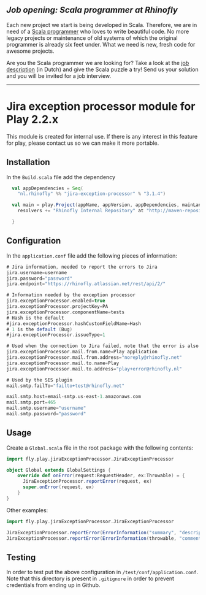 *Job opening: Scala programmer at Rhinofly*
-------------------------------------------
Each new project we start is being developed in Scala. Therefore, we are in need of a [Scala programmer](http://rhinofly.nl/vacature-scala.html) who loves to write beautiful code. No more legacy projects or maintenance of old systems of which the original programmer is already six feet under. What we need is new, fresh code for awesome projects.

Are you the Scala programmer we are looking for? Take a look at the [job description](http://rhinofly.nl/vacature-scala.html) (in Dutch) and give the Scala puzzle a try! Send us your solution and you will be invited for a job interview.
* * *

Jira exception processor module for Play 2.2.x
==============================================

This module is created for internal use. If there is any interest in this feature for play, please contact us so we 
can make it more portable.

Installation
------------

In the `Build.scala` file add the dependency

``` scala
  val appDependencies = Seq(
    "nl.rhinofly" %% "jira-exception-processor" % "3.1.4")

  val main = play.Project(appName, appVersion, appDependencies, mainLang = SCALA).settings(
    resolvers += "Rhinofly Internal Repository" at "http://maven-repository.rhinofly.net:8081/artifactory/libs-release-local")

  }
```

Configuration
-------------

In the `application.conf` file add the following pieces of information:

``` scala
# Jira information, needed to report the errors to Jira
jira.username=username
jira.password="password"
jira.endpoint="https://rhinofly.atlassian.net/rest/api/2/"

# Information needed by the exception processor
jira.exceptionProcessor.enabled=true
jira.exceptionProcessor.projectKey=PA
jira.exceptionProcessor.componentName=tests
# Hash is the default
#jira.exceptionProcessor.hashCustomFieldName=Hash
# 1 is the default (Bug)
#jira.exceptionProcessor.issueType=1

# Used when the connection to Jira failed, note that the error is also logged
jira.exceptionProcessor.mail.from.name=Play application
jira.exceptionProcessor.mail.from.address="noreply@rhinofly.net"
jira.exceptionProcessor.mail.to.name=Play
jira.exceptionProcessor.mail.to.address="play+error@rhinofly.nl"

# Used by the SES plugin
mail.smtp.failTo="failto+test@rhinofly.net"

mail.smtp.host=email-smtp.us-east-1.amazonaws.com
mail.smtp.port=465
mail.smtp.username="username"
mail.smtp.password="password"
```


Usage
-----

Create a `Global.scala` file in the root package with the following contents:

``` scala
import fly.play.jiraExceptionProcessor.JiraExceptionProcessor

object Global extends GlobalSettings {
	override def onError(request:RequestHeader, ex:Throwable) = {
	  JiraExceptionProcessor.reportError(request, ex)
	  super.onError(request, ex)
	}
}
```

Other examples:

``` scala
import fly.play.jiraExceptionProcessor.JiraExceptionProcessor

JiraExceptionProcessor.reportError(ErrorInformation("summary", "description", "comment"))
JiraExceptionProcessor.reportError(ErrorInformation(throwable, "comment"))
```

Testing
-------

In order to test put the above configuration in `/test/conf/application.conf`. 
Note that this directory is present in `.gitignore` in order to prevent credentials 
from ending up in Github.




